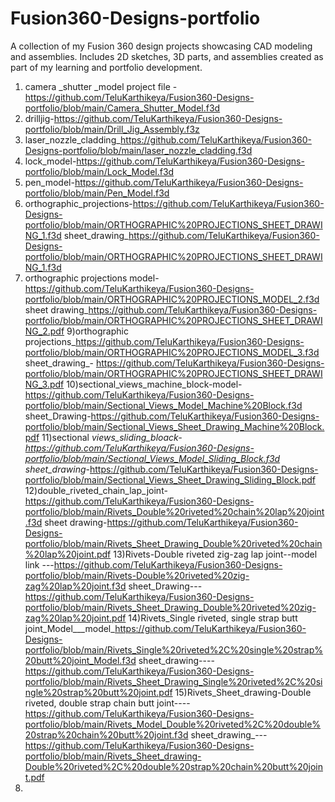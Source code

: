 # Fusion360-Designs-portfolio
A collection of my Fusion 360 design projects showcasing CAD modeling and  assemblies. Includes 2D sketches, 3D parts, and assemblies created as part of my learning and portfolio development.

1) camera _shutter _model project file -https://github.com/TeluKarthikeya/Fusion360-Designs-portfolio/blob/main/Camera_Shutter_Model.f3d
2) drilljig-https://github.com/TeluKarthikeya/Fusion360-Designs-portfolio/blob/main/Drill_Jig_Assembly.f3z
3) laser_nozzle_cladding_https://github.com/TeluKarthikeya/Fusion360-Designs-portfolio/blob/main/laser_nozzle_cladding.f3d
4) lock_model-https://github.com/TeluKarthikeya/Fusion360-Designs-portfolio/blob/main/Lock_Model.f3d
5) pen_model-https://github.com/TeluKarthikeya/Fusion360-Designs-portfolio/blob/main/Pen_Model.f3d
6) orthographic_projections-https://github.com/TeluKarthikeya/Fusion360-Designs-portfolio/blob/main/ORTHOGRAPHIC%20PROJECTIONS_SHEET_DRAWING_1.f3d
   sheet_drawing_https://github.com/TeluKarthikeya/Fusion360-Designs-portfolio/blob/main/ORTHOGRAPHIC%20PROJECTIONS_SHEET_DRAWING_1.f3d
8) orthographic projections model-https://github.com/TeluKarthikeya/Fusion360-Designs-portfolio/blob/main/ORTHOGRAPHIC%20PROJECTIONS_MODEL_2.f3d
   sheet drawing_https://github.com/TeluKarthikeya/Fusion360-Designs-portfolio/blob/main/ORTHOGRAPHIC%20PROJECTIONS_SHEET_DRAWING_2.pdf
9)orthographic projections_https://github.com/TeluKarthikeya/Fusion360-Designs-portfolio/blob/main/ORTHOGRAPHIC%20PROJECTIONS_MODEL_3.f3d
sheet_drawing_-  https://github.com/TeluKarthikeya/Fusion360-Designs-portfolio/blob/main/ORTHOGRAPHIC%20PROJECTIONS_SHEET_DRAWING_3.pdf
10)sectional_views_machine_block-model-https://github.com/TeluKarthikeya/Fusion360-Designs-portfolio/blob/main/Sectional_Views_Model_Machine%20Block.f3d
   sheet_Drawing-https://github.com/TeluKarthikeya/Fusion360-Designs-portfolio/blob/main/Sectional_Views_Sheet_Drawing_Machine%20Block.pdf
11)sectional _views_sliding_bloack-https://github.com/TeluKarthikeya/Fusion360-Designs-portfolio/blob/main/Sectional_Views_Model_Sliding_Block.f3d
   sheet_drawing_-https://github.com/TeluKarthikeya/Fusion360-Designs-portfolio/blob/main/Sectional_Views_Sheet_Drawing_Sliding_Block.pdf
12)double_riveted_chain_lap_joint-https://github.com/TeluKarthikeya/Fusion360-Designs-portfolio/blob/main/Rivets_Double%20riveted%20chain%20lap%20joint.f3d
   sheet drawing-https://github.com/TeluKarthikeya/Fusion360-Designs-portfolio/blob/main/Rivets_Sheet_Drawing_Double%20riveted%20chain%20lap%20joint.pdf
13)Rivets-Double riveted zig-zag lap joint--model link ---https://github.com/TeluKarthikeya/Fusion360-Designs-portfolio/blob/main/Rivets-Double%20riveted%20zig-zag%20lap%20joint.f3d
   sheet_Drawing---https://github.com/TeluKarthikeya/Fusion360-Designs-portfolio/blob/main/Rivets_Sheet_Drawing_Double%20riveted%20zig-zag%20lap%20joint.pdf
14)Rivets_Single riveted, single strap butt joint_Model___model_https://github.com/TeluKarthikeya/Fusion360-Designs-portfolio/blob/main/Rivets_Single%20riveted%2C%20single%20strap%20butt%20joint_Model.f3d
   sheet_drawing----https://github.com/TeluKarthikeya/Fusion360-Designs-portfolio/blob/main/Rivets_Sheet_Drawing_Single%20riveted%2C%20single%20strap%20butt%20joint.pdf
15)Rivets_Sheet_drawing-Double riveted, double strap chain butt joint----https://github.com/TeluKarthikeya/Fusion360-Designs-portfolio/blob/main/Rivets_Model_Double%20riveted%2C%20double%20strap%20chain%20butt%20joint.f3d
   sheet_drawing_---https://github.com/TeluKarthikeya/Fusion360-Designs-portfolio/blob/main/Rivets_Sheet_drawing-Double%20riveted%2C%20double%20strap%20chain%20butt%20joint.pdf
16)
